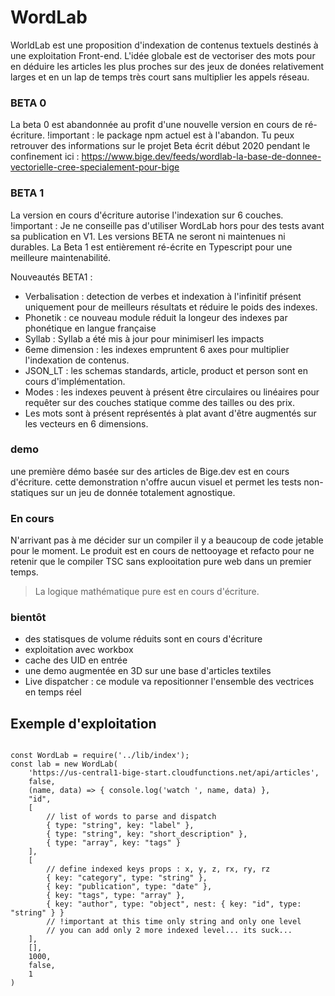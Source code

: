 # WordLab

WorldLab est une proposition d'indexation de contenus textuels destinés à une exploitation Front-end.
L'idée globale est de vectoriser des mots pour en déduire les articles les plus proches sur des jeux de donées relativement larges et en un lap de temps très court sans multiplier les appels réseau.

### BETA 0

La beta 0 est abandonnée au profit d'une nouvelle version en cours de ré-écriture.
!important : le package npm actuel est à l'abandon.
Tu peux retrouver des informations sur le projet Beta écrit début 2020 pendant le confinement ici :
https://www.bige.dev/feeds/wordlab-la-base-de-donnee-vectorielle-cree-specialement-pour-bige

### BETA 1

La version en cours d'écriture autorise l'indexation sur 6 couches.
!important : Je ne conseille pas d'utiliser WordLab hors pour des tests avant sa publication en V1.
Les versions BETA ne seront ni maintenues ni durables.
La Beta 1 est entièrement ré-écrite en Typescript pour une meilleure maintenabilité.

Nouveautés BETA1 :

- Verbalisation : detection de verbes et indexation à l'infinitif présent uniquement pour de meilleurs résultats et réduire le poids des indexes.
- Phonetik : ce nouveau module réduit la longeur des indexes par phonétique en langue française
- Syllab : Syllab a été mis à jour pour minimiserl les impacts
- 6eme dimension : les indexes empruntent 6 axes pour multiplier l'indexation de contenus.
- JSON_LT : les schemas standards, article, product et person sont en cours d'implémentation.
- Modes : les indexes peuvent à présent être circulaires ou linéaires pour requêter sur des couches statique comme des tailles ou des prix.
- Les mots sont à présent représentés à plat avant d'être augmentés sur les vecteurs en 6 dimensions.

### demo

une première démo basée sur des articles de Bige.dev  est en cours d'écriture.
cette demonstration n'offre aucun visuel et permet les tests non-statiques sur un jeu de donnée totalement agnostique.

### En cours

N'arrivant pas à me décider sur un compiler il y a beaucoup de code jetable pour le moment.
Le produit est en cours de nettooyage et refacto pour ne retenir que le compiler TSC sans explooitation pure web dans un premier temps.

> La logique mathématique pure est en cours d'écriture.

### bientôt

- des statisques de volume réduits sont en cours d'écriture
- exploitation avec workbox
- cache des UID en entrée
- une demo augmentée en 3D sur une base d'articles textiles
- Live dispatcher : ce module va repositionner l'ensemble des vectrices en temps réel


## Exemple d'exploitation

```

const WordLab = require('../lib/index');
const lab = new WordLab(
    'https://us-central1-bige-start.cloudfunctions.net/api/articles',
    false,
    (name, data) => { console.log('watch ', name, data) },
    "id",
    [
        // list of words to parse and dispatch
        { type: "string", key: "label" },
        { type: "string", key: "short_description" },
        { type: "array", key: "tags" }
    ],
    [
        // define indexed keys props : x, y, z, rx, ry, rz
        { key: "category", type: "string" },
        { key: "publication", type: "date" },
        { key: "tags", type: "array" },
        { key: "author", type: "object", nest: { key: "id", type: "string" } }
        // !important at this time only string and only one level
        // you can add only 2 more indexed level... its suck...
    ],
    [],
    1000,
    false,
    1
)

```
